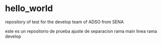# hello_world
repository of test for the develop team of ADSO from SENA

este es un repositorio de prueba 
ajuste de separacion rama main
linea rama develop
